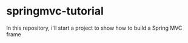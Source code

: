 # springmvc-tutorial
In this repository, i'll start a project to show how to build a Spring MVC frame

